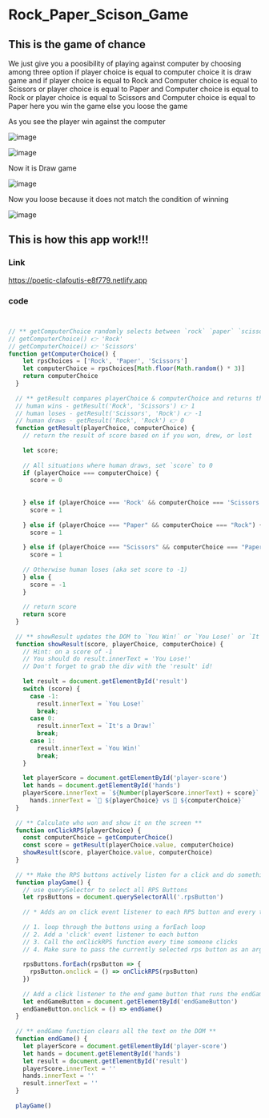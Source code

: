 # Rock_Paper_Scison_Game
## This is the game of chance

We just give you a poosibility of playing against computer by choosing among three option
if player choice is equal to computer choice it is draw game 
and if player choice is equal to Rock and Computer choice is equal to Scissors or player choice is equal to Paper and Computer choice is equal to Rock 
or player choice is equal to Scissors and Computer choice is equal to Paper here you win the game 
else you loose the game

As you see the player win against the computer


![image](https://user-images.githubusercontent.com/103323625/185881343-67455dc5-4a42-4486-b223-d56b90a5b7cf.png)


![image](https://user-images.githubusercontent.com/103323625/185881498-bd8c267a-f1cf-4ef9-b8ac-0ab56845eedb.png)

Now it is Draw game

![image](https://user-images.githubusercontent.com/103323625/185881709-1bb656a1-104f-4411-bbd1-6d907ce86321.png)

Now you loose because it does not match the condition of winning

![image](https://user-images.githubusercontent.com/103323625/185881960-510571fd-7d82-4fca-9e21-e029feb685f1.png)


## This is how this app work!!!

### Link
https://poetic-clafoutis-e8f779.netlify.app

### code
``` javascript


// ** getComputerChoice randomly selects between `rock` `paper` `scissors` and returns that string **
// getComputerChoice() 👉 'Rock'
// getComputerChoice() 👉 'Scissors'
function getComputerChoice() {
    let rpsChoices = ['Rock', 'Paper', 'Scissors']
    let computerChoice = rpsChoices[Math.floor(Math.random() * 3)]
    return computerChoice
  }
  
  // ** getResult compares playerChoice & computerChoice and returns the score accordingly **
  // human wins - getResult('Rock', 'Scissors') 👉 1
  // human loses - getResult('Scissors', 'Rock') 👉 -1
  // human draws - getResult('Rock', 'Rock') 👉 0
  function getResult(playerChoice, computerChoice) {
    // return the result of score based on if you won, drew, or lost
    
    let score;
  
    // All situations where human draws, set `score` to 0
    if (playerChoice === computerChoice) {
      score = 0
  
    
    } else if (playerChoice === 'Rock' && computerChoice === 'Scissors') {
      score = 1
  
    } else if (playerChoice === "Paper" && computerChoice === "Rock") {
      score = 1
  
    } else if (playerChoice === "Scissors" && computerChoice === "Paper") {
      score = 1
  
    // Otherwise human loses (aka set score to -1)
    } else {
      score = -1
    }
  
    // return score
    return score
  }
  
  // ** showResult updates the DOM to `You Win!` or `You Lose!` or `It's a Draw!` based on the score. Also shows Player Choice vs. Computer Choice**
  function showResult(score, playerChoice, computerChoice) {
    // Hint: on a score of -1
    // You should do result.innerText = 'You Lose!'
    // Don't forget to grab the div with the 'result' id!
    
    let result = document.getElementById('result')
    switch (score) {
      case -1:
        result.innerText = `You Lose!`
        break;
      case 0:
        result.innerText = `It's a Draw!`
        break;
      case 1:
        result.innerText = `You Win!`
        break;
    }
  
    let playerScore = document.getElementById('player-score')
    let hands = document.getElementById('hands')
    playerScore.innerText = `${Number(playerScore.innerText) + score}`
      hands.innerText = `👱 ${playerChoice} vs 🤖 ${computerChoice}`
  }
  
  // ** Calculate who won and show it on the screen **
  function onClickRPS(playerChoice) {
    const computerChoice = getComputerChoice()
    const score = getResult(playerChoice.value, computerChoice)
    showResult(score, playerChoice.value, computerChoice)
  }
  
  // ** Make the RPS buttons actively listen for a click and do something once a click is detected **
  function playGame() {
    // use querySelector to select all RPS Buttons
    let rpsButtons = document.querySelectorAll('.rpsButton')
  
    // * Adds an on click event listener to each RPS button and every time you click it, it calls the onClickRPS function with the RPS button that was last clicked *
    
    // 1. loop through the buttons using a forEach loop
    // 2. Add a 'click' event listener to each button
    // 3. Call the onClickRPS function every time someone clicks
    // 4. Make sure to pass the currently selected rps button as an argument
  
    rpsButtons.forEach(rpsButton => {
      rpsButton.onclick = () => onClickRPS(rpsButton)
    })
  
    // Add a click listener to the end game button that runs the endGame() function on click
    let endGameButton = document.getElementById('endGameButton')
    endGameButton.onclick = () => endGame()
  }
  
  // ** endGame function clears all the text on the DOM **
  function endGame() {
    let playerScore = document.getElementById('player-score')
    let hands = document.getElementById('hands')
    let result = document.getElementById('result')
    playerScore.innerText = ''
    hands.innerText = ''
    result.innerText = ''
  }
  
  playGame()

```
